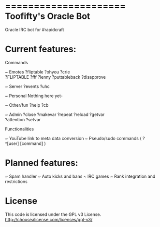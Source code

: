 =====================
Toofifty's Oracle Bot
=====================

Oracle IRC bot for #rapidcraft

Current features:
=================

Commands

  ~ Emotes
    ?fliptable      ?ohyou        ?crie      
    ?FLIPTABLE      ?fff          ?lenny
    ?puttableback   ?disapprove
  
  ~ Server
    ?events
    ?uhc
  
  ~ Personal
    Nothing here yet-
  
  ~ Other/fun
    ?help
    ?cb
  
  ~ Admin
    ?close          ?makevar      ?repeat
    ?reload         ?getvar       
    ?attention      ?setvar

Functionalities

  ~ YouTube link to meta data conversion
  ~ Pseudo/sudo commands ( ?^[user] [command] )

Planned features:
=================
  ~ Spam handler
  ~ Auto kicks and bans
  ~ IRC games
  ~ Rank integration and restrictions

License
=======

This code is licensed under the GPL v3 License.
http://choosealicense.com/licenses/gpl-v3/
